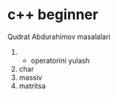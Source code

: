 # c++ beginner

Qudrat Abdurahimov masalalari

1. + operatorini yulash
2. char
3. massiv
4. matritsa
